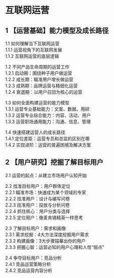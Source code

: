 # 互联网运营
## 1 【运营基础】能力模型及成长路径
1.1 如何理解当下互联网运营  
1.1.1 运营视角下的互联网发展  
1.1.2 互联网运营的底层逻辑  
  
1.2 不同产品生命周期的运营工作  
1.2.1 启动期：围绕种子用户做运营  
1.2.2 成长期：瞄准用户增长做运营  
1.2.3 成熟期：品牌运营与精细化运营  
1.2.4 衰退期：以用户召回为核心的运营  
  
1.3 如何全面构建运营的能力模型  
1.3.1 运营专业基础能力：文案、数据、用研  
1.3.2 运营专业综合能力：内容、活动、用户  
1.3.3 运营职场通用能力：沟通、信息、管理  
  
1.4 快速搭建运营人的成长路径  
1.4.1 定位差距：运营专员和总监的区别在哪  
1.4.2 实现进阶：运营的普遍困境及解决方案  

## 2 【用户研究】挖掘了解目标用户
2.1 运营的起点：从建立市场用户认知开始  
  
2.2 找准目标用户：用户群体定位  
2.2.1 瞄准市场：快速成为某个领域的专家  
2.2.2 找准用户：设计与编写问卷  
2.2.3 找准用户：投放与分析问卷  
2.2.4 抓住核心：用户分类与选择  
2.2.5 定位用户：像麦肯锡精英一样思考  
  
2.3 了解目标用户：需求和画像  
2.3.1 需求挖掘：4大方法深度挖掘用户需求  
2.3.2 构建画像：3大步骤描摹出你的用户  
2.3.3 把握心智：运营必知的用户心理和人性“弱点”  
  
2.4 争夺目标用户：竞品分析  
2.4.1 竞品运营策略分析  
2.4.2 竞品运营内容分析  


